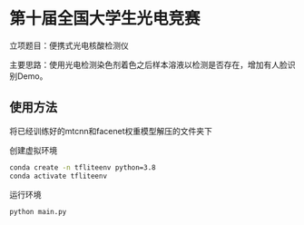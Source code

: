# 第十届全国大学生光电竞赛

立项题目：便携式光电核酸检测仪

主要思路：使用光电检测染色剂着色之后样本溶液以检测是否存在，增加有人脸识别Demo。

## 使用方法
将已经训练好的mtcnn和facenet权重模型解压的文件夹下

创建虚拟环境
```bash
conda create -n tfliteenv python=3.8
conda activate tfliteenv
```

运行环境
```bash
python main.py
```


